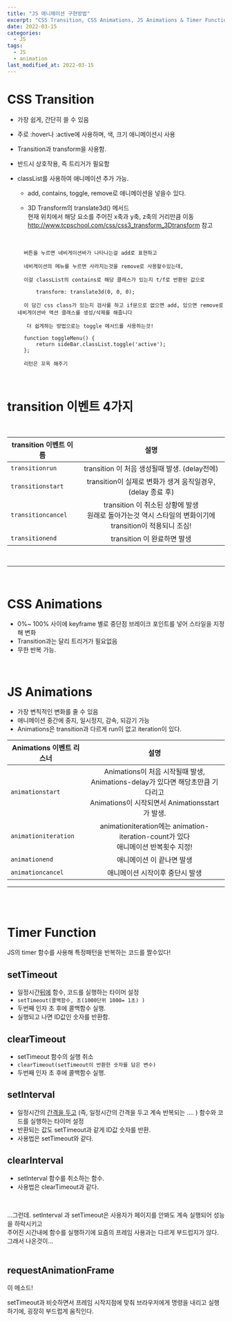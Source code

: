 ```yaml
---
title: "JS 애니메이션 구현방법"
excerpt: "CSS Transition, CSS Animations, JS Animations & Timer Function"
date: 2022-03-15
categories:
  - JS
tags:
  - JS
  - animation
last_modified_at: 2022-03-15
---
```


# CSS Transition

- 가장 쉽게, 간단히 쓸 수 있음
- 주로 :hover나 :active에 사용하며, 색, 크기 애니메이션시 사용
- Transition과 transform을 사용함.
- 반드시 상호작용, 즉 트리거가 필요함
- classList를 사용하여 애니메이션 추가 가능.

  - add, contains, toggle, remove로 애니메이션을 넣을수 있다.
  - 3D Transform의 translate3d() 메서드  
     현재 위치에서 해당 요소를 주어진 x축과 y축, z축의 거리만큼 이동
    <a>http://www.tcpschool.com/css/css3_transform_3Dtransform</a> 참고

    <Br>

  ```
    버튼을 누르면 네비게이션바가 나타나는걸 add로 표현하고

    네비게이션의 메뉴를 누르면 사라지는것을 remove로 사용할수있는데,

    이걸 classList의 contains로 해당 클래스가 있는지 t/f로 반환된 값으로

    	transform: translate3d(0, 0, 0);

    이 담긴 css class가 있는지 검사를 하고 if문으로 없으면 add, 있으면 remove로 네비게이션바 액션 클래스를 생성/삭제를 해줍니다

     더 쉽게하는 방법으로는 toggle 메서드를 사용하는것!

    function toggleMenu() {
        return sideBar.classList.toggle('active');
    };

    리턴은 꼬옥 해주기
  ```

<Br>

# transition 이벤트 4가지

<br>

| transition 이벤트 이름 |                                                     설명                                                     |
| ---------------------- | :----------------------------------------------------------------------------------------------------------: |
| `transitionrun`        |                                transition 이 처음 생성될때 발생. (delay전에)                                 |
| `transitionstart`      |                         transition이 실제로 변화가 생겨 움직일경우, (delay 종료 후)                          |
| `transitioncancel`     | transition 이 취소된 상황에 발생 <br> 원래로 돌아가는것 역시 스타일의 변화이기에 transition이 적용되니 조심! |
| `transitionend`        |                                         transition 이 완료하면 발생                                          |

<br>

---

<br>

# CSS Animations

- 0%~ 100% 사이에 keyframe 별로 중단점 브레이크 포인트를 넣어 스타일을 지정해 변화
- Transition과는 달리 트리거가 필요없음
- 무한 반복 가능.

<Br>

# JS Animations

- 가장 변칙적인 변화를 줄 수 있음
- 애니메이션 중간에 중지, 일시정지, 감속, 되감기 가능
- Animations은 transition과 다르게 run이 없고 iteration이 있다.
  <br>

| Animations 이벤트 리스너 |                                                                설명                                                                |
| ------------------------ | :--------------------------------------------------------------------------------------------------------------------------------: |
| `animationstart`         | Animations이 처음 시작될때 발생, Animations-delay가 있다면 해당초만큼 기다리고<br> Animations이 시작되면서 Animationsstart가 발생. |
| `animationiteration`     |                       animationiteration에는 animation-iteration-count가 있다 <br> 애니메이션 반복횟수 지정!                       |
| `animationend`           |                                                     애니메이션 이 끝나면 발생                                                      |
| `animationcancel`        |                                                  애니메이션 시작이후 중단시 발생                                                   |

---

<br>
<br>

# Timer Function

JS의 timer 함수를 사용해 특정패턴을 반복하는 코드를 짤수있다!

## setTimeout

- 일정시간<u>뒤에</u> 함수, 코드를 실행하는 타이머 설정
- `setTimeout(콜백함수, 초(1000단위 1000= 1초) )`
- 두번째 인자 초 후에 콜백함수 실행.
- 실행되고 나면 ID값인 숫자를 반환함.

## clearTimeout

- setTimeout 함수의 실행 취소
- `clearTimeout(setTimeout이 반환한 숫자를 담은 변수)`
- 두번째 인자 초 후에 콜백함수 실행.

## setInterval

- 일정시간의 <u>간격을 두고</u> (즉, 일정시간의 간격을 두고 계속 반복되는 .... ) 함수와 코드를 실행하는 타이머 설정
- 반환되는 값도 setTimeout과 같게 ID값 숫자를 반환.
- 사용법은 setTimeout와 같다.

## clearInterval

- setInterval 함수를 취소하는 함수.
- 사용법은 clearTimeout과 같다.

<br>

...그런데. setInterval 과 setTimeout은 사용자가 페이지를 안봐도 계속 실행되어 성능을 하락시키고<br> 주어진 시간내에 함수를 실행하기에 요즘의 프레임 사용과는 다르게 부드럽지가 않다.  
그래서 나온것이...
<br>
<br>

## requestAnimationFrame

이 메소드!

setTimeout과 비슷하면서 프레임 시작지점에 맞춰 브라우저에게 명령을 내리고 실행하기에, 굉장히 부드럽게 움직인다.
